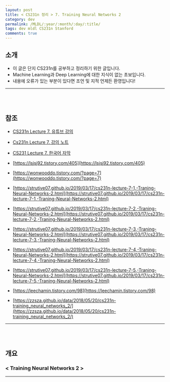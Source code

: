 ```yaml
---
layout: post
title: < CS231n 정리 > 7. Training Neural Networks 2
category: dev
permalink: /MLDL/:year/:month/:day/:title/
tags: dev mldl CS231n Stanford
comments: true
---
```


## 소개
- 이 글은 단지 CS231n를 공부하고 정리하기 위한 글입니다.
- Machine Learning과 Deep Learning에 대한 지식이 없는 초보입니다.
- 내용에 오류가 있는 부분이 있다면 조언 및 지적 언제든 환영입니다!

---
<br><br>


## 참조
- [CS231n Lecture 7. 유튜브 강의](https://www.youtube.com/watch?v=_JB0AO7QxSA&list=PL3FW7Lu3i5JvHM8ljYj-zLfQRF3EO8sYv&index=7)

- [Cs231n Lecture 7. 강의 노트](http://cs231n.stanford.edu/slides/2017/cs231n_2017_lecture7.pdf)

- [CS231 Lecture 7. 한국어 자막](https://github.com/visionNoob/CS231N_17_KOR_SUB/blob/master/kor/Lecture%207%20%20%20Training%20Neural%20Networks%20II.ko.srt)

- [https://lsjsj92.tistory.com/405](https://lsjsj92.tistory.com/405)

- [https://wonwooddo.tistory.com/?page=7](https://wonwooddo.tistory.com/?page=7)

- [https://strutive07.github.io/2019/03/17/cs231n-lecture-7-1,-Traning-Neural-Networks-2.html](https://strutive07.github.io/2019/03/17/cs231n-lecture-7-1,-Traning-Neural-Networks-2.html)

- [https://strutive07.github.io/2019/03/17/cs231n-lecture-7-2,-Traning-Neural-Networks-2.html](https://strutive07.github.io/2019/03/17/cs231n-lecture-7-2,-Traning-Neural-Networks-2.html)

- [https://strutive07.github.io/2019/03/17/cs231n-lecture-7-3,-Traning-Neural-Networks-2.html](https://strutive07.github.io/2019/03/17/cs231n-lecture-7-3,-Traning-Neural-Networks-2.html)

- [https://strutive07.github.io/2019/03/17/cs231n-lecture-7-4,-Traning-Neural-Networks-2.html](https://strutive07.github.io/2019/03/17/cs231n-lecture-7-4,-Traning-Neural-Networks-2.html)

- [https://strutive07.github.io/2019/03/17/cs231n-lecture-7-5,-Traning-Neural-Networks-2.html](https://strutive07.github.io/2019/03/17/cs231n-lecture-7-5,-Traning-Neural-Networks-2.html)

- [https://leechamin.tistory.com/98](https://leechamin.tistory.com/98)

- [https://zzsza.github.io/data/2018/05/20/cs231n-training_neural_networks_2/](https://zzsza.github.io/data/2018/05/20/cs231n-training_neural_networks_2/)

---
<br><br>

## 개요
### < Training Neural Networks 2 >

---

